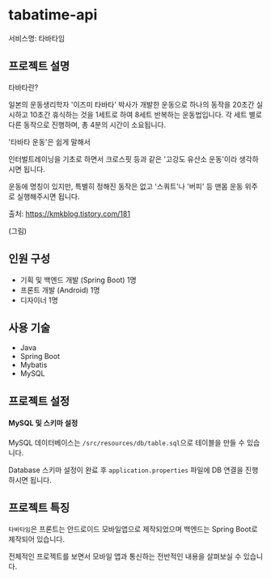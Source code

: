 # tabatime-api

서비스명: 타바타임

## 프로젝트 설명

타바타란?

일본의 운동생리학자 '이즈미 타바타' 박사가 개발한 운동으로 하나의 동작을 20초간 실시하고 10초간 휴식하는 것을 1세트로 하여 8세트 반복하는 운동법입니다. 각 세트 별로 다른 동작으로 진행하며, 총 4분의 시간이 소요됩니다.

'타바타 운동'은 쉽게 말해서

인터벌트레이닝을 기초로 하면서 크로스핏 등과 같은 '고강도 유산소 운동'이라 생각하시면 됩니다.

운동에 명칭이 있지만, 특별히 정해진 동작은 없고 '스쿼트'나 '버피' 등 맨몸 운동 위주로 실행해주시면 됩니다.

출처: https://kmkblog.tistory.com/181

(그림)

## 인원 구성

- 기획 및 백엔드 개발 (Spring Boot) 1명
- 프론트 개발 (Android) 1명
- 디자이너 1명

## 사용 기술

- Java
- Spring Boot
- Mybatis
- MySQL

## 프로젝트 설정

#### MySQL 및 스키마 설정
MySQL 데이터베이스는 `/src/resources/db/table.sql`으로 테이블을 만들 수 있습니다.

Database 스키마 설정이 완료 후 `application.properties` 파일에 DB 연결을 진행하시면 됩니다.

## 프로젝트 특징

`타바타임`은 프론트는 안드로이드 모바일앱으로 제작되었으며 백엔드는 Spring Boot로 제작되어 있습니다.

전체적인 프로젝트를 보면서 모바일 앱과 통신하는 전반적인 내용을 살펴보실 수 있습니다.

